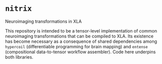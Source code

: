 # ``nitrix``
Neuroimaging transformations in XLA

This repository is intended to be a tensor-level implementation of common neuroimaging transformations that can be compiled to XLA. Its existence has become necessary as a consequence of shared dependencies among ``hypercoil`` (differentiable programming for brain mapping) and ``entense`` (compositional data-to-tensor workflow assembler). Code here underpins both libraries.
